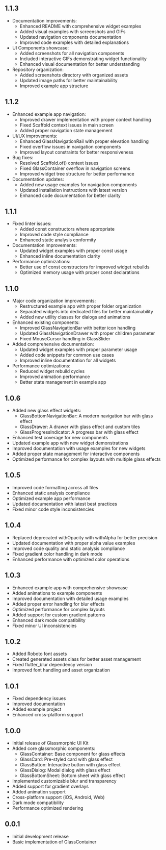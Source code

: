 ## 1.1.3

* Documentation improvements:
  - Enhanced README with comprehensive widget examples
  - Added visual examples with screenshots and GIFs
  - Updated navigation components documentation
  - Improved code examples with detailed explanations
* UI Components showcase:
  - Added screenshots for all navigation components
  - Included interactive GIFs demonstrating widget functionality
  - Enhanced visual documentation for better understanding
* Repository organization:
  - Added screenshots directory with organized assets
  - Updated image paths for better maintainability
  - Improved example app structure

## 1.1.2

* Enhanced example app navigation:
  - Improved drawer implementation with proper context handling
  - Fixed Scaffold context issues in main screen
  - Added proper navigation state management
* UI/UX improvements:
  - Enhanced GlassNavigationRail with proper elevation handling
  - Fixed overflow issues in navigation components
  - Improved layout constraints for better responsiveness
* Bug fixes:
  - Resolved Scaffold.of() context issues
  - Fixed GlassContainer overflow in navigation screens
  - Improved widget tree structure for better performance
* Documentation updates:
  - Added new usage examples for navigation components
  - Updated installation instructions with latest version
  - Enhanced code documentation for better clarity

## 1.1.1

* Fixed linter issues:
  - Added const constructors where appropriate
  - Improved code style compliance
  - Enhanced static analysis conformity
* Documentation improvements:
  - Updated widget examples with proper const usage
  - Enhanced inline documentation clarity
* Performance optimizations:
  - Better use of const constructors for improved widget rebuilds
  - Optimized memory usage with proper const declarations

## 1.1.0

* Major code organization improvements:
  - Restructured example app with proper folder organization
  - Separated widgets into dedicated files for better maintainability
  - Added new utility classes for dialogs and animations
* Enhanced existing components:
  - Improved GlassNavigationBar with better icon handling
  - Updated GlassNavigationDrawer with proper children parameter
  - Fixed MouseCursor handling in GlassSlider
* Added comprehensive documentation:
  - Updated widget examples with proper parameter usage
  - Added code snippets for common use cases
  - Improved inline documentation for all widgets
* Performance optimizations:
  - Reduced widget rebuild cycles
  - Improved animation performance
  - Better state management in example app

## 1.0.6

* Added new glass effect widgets:
  - GlassBottomNavigationBar: A modern navigation bar with glass effect
  - GlassDrawer: A drawer with glass effect and custom tiles
  - GlassProgressIndicator: A progress bar with glass effect
* Enhanced test coverage for new components
* Updated example app with new widget demonstrations
* Improved documentation with usage examples for new widgets
* Added proper state management for interactive components
* Optimized performance for complex layouts with multiple glass effects

## 1.0.5

* Improved code formatting across all files
* Enhanced static analysis compliance
* Optimized example app performance
* Updated documentation with latest best practices
* Fixed minor code style inconsistencies

## 1.0.4

* Replaced deprecated withOpacity with withAlpha for better precision
* Updated documentation with proper alpha value examples
* Improved code quality and static analysis compliance
* Fixed gradient color handling in dark mode
* Enhanced performance with optimized color operations

## 1.0.3

* Enhanced example app with comprehensive showcase
* Added animations to example components
* Improved documentation with detailed usage examples
* Added proper error handling for blur effects
* Optimized performance for complex layouts
* Added support for custom gradient patterns
* Enhanced dark mode compatibility
* Fixed minor UI inconsistencies

## 1.0.2

* Added Roboto font assets
* Created generated assets class for better asset management
* Fixed flutter_blur dependency version
* Improved font handling and asset organization

## 1.0.1

* Fixed dependency issues
* Improved documentation
* Added example project
* Enhanced cross-platform support

## 1.0.0

* Initial release of Glassmorphic UI Kit
* Added core glassmorphic components:
  - GlassContainer: Base component for glass effects
  - GlassCard: Pre-styled card with glass effect
  - GlassButton: Interactive button with glass effect
  - GlassDialog: Modal dialog with glass effect
  - GlassBottomSheet: Bottom sheet with glass effect
* Implemented customizable blur and transparency
* Added support for gradient overlays
* Added animation support
* Cross-platform support (iOS, Android, Web)
* Dark mode compatibility
* Performance optimized rendering

## 0.0.1

* Initial development release
* Basic implementation of GlassContainer
